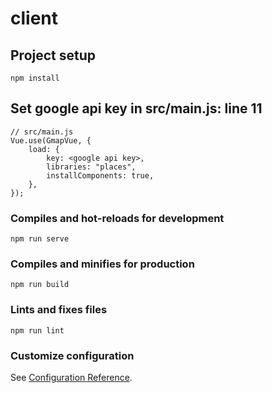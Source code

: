 # client

## Project setup

```
npm install
```

## Set google api key in src/main.js: line 11

```
// src/main.js
Vue.use(GmapVue, {
	load: {
		key: <google api key>,
		libraries: "places",
		installComponents: true,
	},
});
```

### Compiles and hot-reloads for development

```
npm run serve
```

### Compiles and minifies for production

```
npm run build
```

### Lints and fixes files

```
npm run lint
```

### Customize configuration

See [Configuration Reference](https://cli.vuejs.org/config/).
